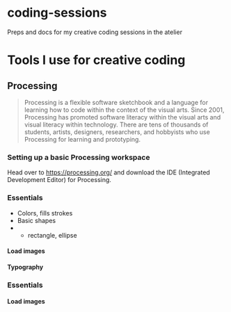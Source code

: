 # coding-sessions
Preps and docs for my creative coding sessions in the atelier

# Tools I use for creative coding

## Processing
> Processing is a flexible software sketchbook and a language for learning how to code within the context of the visual arts. Since 2001, Processing has promoted software literacy within the visual arts and visual literacy within technology. There are tens of thousands of students, artists, designers, researchers, and hobbyists who use Processing for learning and prototyping.

### Setting up a basic Processing workspace 
Head over to https://processing.org/ and download the IDE (Integrated Development Editor) for Processing.

### Essentials

- Colors, fills strokes
- Basic shapes 
- - rectangle, ellipse
#### Load images
#### Typography

### Essentials

#### Load images


